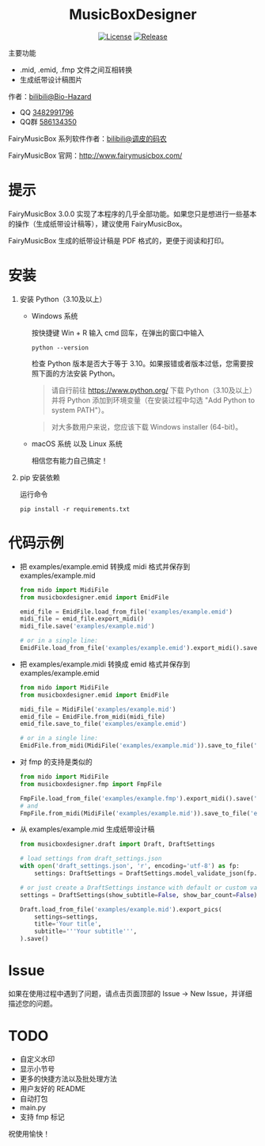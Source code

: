 <div align="center">

# MusicBoxDesigner

[![License](https://img.shields.io/github/license/BiologyHazard/MusicBoxDesigner?style=flat-square)](https://github.com/BiologyHazard/MusicBoxDesigner/blob/main/LICENSE)
[![Release](https://img.shields.io/github/release/BiologyHazard/MusicBoxDesigner?style=flat-square)](https://github.com/Mrs4s/go-cqhttp/releases)

</div>

主要功能
- .mid, .emid, .fmp 文件之间互相转换
- 生成纸带设计稿图片

作者：[bilibili@Bio-Hazard](https://space.bilibili.com/37179776)
- QQ [3482991796](https://wpa.qq.com/msgrd?&uin=3482991796)
- QQ群 [586134350](https://qm.qq.com/cgi-bin/qm/qr?k=aM1lRdY9HvrQW3huC81hRmCQaE7CkyXh)

FairyMusicBox 系列软件作者：[bilibili@调皮的码农](https://space.bilibili.com/40962795)

FairyMusicBox 官网：http://www.fairymusicbox.com/


# 提示

FairyMusicBox 3.0.0 实现了本程序的几乎全部功能。如果您只是想进行一些基本的操作（生成纸带设计稿等），建议使用 FairyMusicBox。

FairyMusicBox 生成的纸带设计稿是 PDF 格式的，更便于阅读和打印。


# 安装

1. 安装 Python（3.10及以上）

    - Windows 系统

        按快捷键 Win + R 输入 cmd 回车，在弹出的窗口中输入
        ```
        python --version
        ```
        检查 Python 版本是否大于等于 3.10。如果报错或者版本过低，您需要按照下面的方法安装 Python。

        > 请自行前往 https://www.python.org/ 下载 Python（3.10及以上）并将 Python 添加到环境变量（在安装过程中勾选 "Add Python to system PATH"）。

        > 对大多数用户来说，您应该下载 Windows installer (64-bit)。

    - macOS 系统 以及 Linux 系统

        相信您有能力自己搞定！

1. pip 安装依赖

    运行命令
    ```
    pip install -r requirements.txt
    ```

# 代码示例

- 把 examples/example.emid 转换成 midi 格式并保存到 examples/example.mid

    ```python
    from mido import MidiFile
    from musicboxdesigner.emid import EmidFile

    emid_file = EmidFile.load_from_file('examples/example.emid')
    midi_file = emid_file.export_midi()
    midi_file.save('examples/example.mid')

    # or in a single line:
    EmidFile.load_from_file('examples/example.emid').export_midi().save('examples/example.mid')
    ```

- 把 examples/example.midi 转换成 emid 格式并保存到 examples/example.emid

    ```python
    from mido import MidiFile
    from musicboxdesigner.emid import EmidFile

    midi_file = MidiFile('examples/example.mid')
    emid_file = EmidFile.from_midi(midi_file)
    emid_file.save_to_file('examples/example.emid')

    # or in a single line:
    EmidFile.from_midi(MidiFile('examples/example.mid')).save_to_file('examples/example.emid')
    ```

- 对 fmp 的支持是类似的

    ```python
    from mido import MidiFile
    from musicboxdesigner.fmp import FmpFile

    FmpFile.load_from_file('examples/example.fmp').export_midi().save('examples/example.mid')
    # and
    FmpFile.from_midi(MidiFile('examples/example.mid')).save_to_file('examples/example.fmp')
    ```

- 从 examples/example.mid 生成纸带设计稿

    ```python
    from musicboxdesigner.draft import Draft, DraftSettings

    # load settings from draft_settings.json
    with open('draft_settings.json', 'r', encoding='utf-8') as fp:
        settings: DraftSettings = DraftSettings.model_validate_json(fp.read())

    # or just create a DraftSettings instance with default or custom values
    settings = DraftSettings(show_subtitle=False, show_bar_count=False)

    Draft.load_from_file('examples/example.mid').export_pics(
        settings=settings,
        title='Your title',
        subtitle='''Your subtitle''',
    ).save()
    ```


# Issue

如果在使用过程中遇到了问题，请点击页面顶部的 Issue -> New Issue，并详细描述您的问题。


# TODO

- 自定义水印
- 显示小节号
- 更多的快捷方法以及批处理方法
- 用户友好的 README
- 自动打包
- main.py
- 支持 fmp 标记

祝使用愉快！
